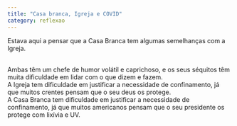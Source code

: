 ```yaml
---
title: "Casa branca, Igreja e COVID"
category: reflexao
---
```


Estava aqui a pensar que a Casa Branca tem algumas semelhanças com a Igreja.

<br/>
Ambas têm um chefe de humor volátil e caprichoso, e os seus séquitos têm muita dificuldade em lidar com o que dizem e fazem.

<br/>
A Igreja tem dificuldade em justificar a necessidade de confinamento, já que muitos crentes pensam que o seu deus os protege.

<br/>
A Casa Branca tem dificuldade em justificar a necessidade de confinamento, já que muitos americanos pensam que o seu presidente os protege com lixívia e UV.
